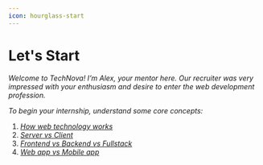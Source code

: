 ```yaml
---
icon: hourglass-start
---
```


# Let's Start

_Welcome to TechNova! I’m Alex, your mentor here. Our recruiter was very impressed with your enthusiasm and desire to enter the web development profession._

_To begin your internship, understand some core concepts:_

1. [_How web technology works_](resource-library/how-web-technology-works.md)
2. [_Server vs Client_](resource-library/server-vs-client.md)
3. [_Frontend vs Backend vs Fullstack_](resource-library/frontend-vs-backend-vs-fullstack.md)
4. [_Web app vs Mobile app_](resource-library/web-app-vs-mobile-app.md)







